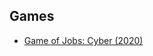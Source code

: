## Games
<!-- - [Game of Jobs: Zelda (2020)](https://github.com/budujobs/zelda) -->
- [Game of Jobs: Cyber (2020)](https://github.com/budujobs/cyber)
